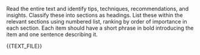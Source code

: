 Read the entire text and identify tips, techniques, recommendations, and insights. Classify these into sections as headings. List these within the relevant sections using numbered list, ranking by order of importance in each section. Each item should have a short phrase in bold introducing the item and one sentence describing it.

{{TEXT_FILE}}